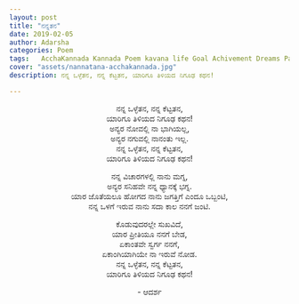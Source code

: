 ```yaml
---
layout: post
title: "ನನ್ನತನ"
date: 2019-02-05
author: Adarsha
categories: Poem
tags:	AcchaKannada Kannada Poem kavana life Goal Achivement Dreams Path Life guri kanasu aim mynature
cover: "assets/nannatana-acchakannada.jpg"
description: ನನ್ನ ಒಳ್ಳೆತನ, ನನ್ನ ಕೆಟ್ಟತನ, ಯಾರಿಗೂ ತಿಳಿಯದ ನಿಗೂಢ ಕಥನ!

---
```


<p align ="center">ನನ್ನ ಒಳ್ಳೆತನ, ನನ್ನ ಕೆಟ್ಟತನ,<br>
ಯಾರಿಗೂ ತಿಳಿಯದ ನಿಗೂಢ ಕಥನ!<br>
ಅನ್ಯರ ನೋವಲ್ಲಿ ನಾ ಭಾಗಿಯಲ್ಲ,<br>
ಅನ್ಯರ ನಗುವಲ್ಲಿ ನಾನಂತು ಇಲ್ಲ.<br>
ನನ್ನ ಒಳ್ಳೆತನ, ನನ್ನ ಕೆಟ್ಟತನ,<br>
ಯಾರಿಗೂ ತಿಳಿಯದ ನಿಗೂಢ ಕಥನ!</p><!--more-->

<p align ="center">ನನ್ನ ವಿಚಾರಗಳಲ್ಲಿ ನಾನು ಮಗ್ನ,<br>
ಅನ್ಯರ ಸನಿಹವೇ ನನ್ನ ಧ್ಯಾನಕ್ಕೆ ಭಗ್ನ.<br>
ಯಾರ ಜೊತೆಯಲೂ ಹೋಗದ ನಾನು ಜಗತ್ತಿಗೆ ಎಂದೂ ಒಬ್ಬಂಟಿ,<br>
ನನ್ನ ಒಳಗೆ ಇರುವ ನಾನು ಸದಾ ಕಾಲ ನನಗೆ ಜಂಟಿ.</p>

<p align ="center">ಕೊಡುವುದರಲ್ಲೇ ಸುಖವಿದೆ,<br>
ಯಾರ ಪ್ರೀತಿಯೂ ನನಗೆ ಬೇಡ,<br>
ಏಕಾಂತವೇ ಸ್ವರ್ಗ ನನಗೆ,<br>
ಏಕಾಂಗಿಯಾಗಿಯೇ ನಾ ಇರುವೆ ನೋಡ.<br>
ನನ್ನ ಒಳ್ಳೆತನ, ನನ್ನ ಕೆಟ್ಟತನ,<br>
ಯಾರಿಗೂ ತಿಳಿಯದ ನಿಗೂಢ ಕಥನ!</p>

<p align ="center">- ಆದರ್ಶ</p>

